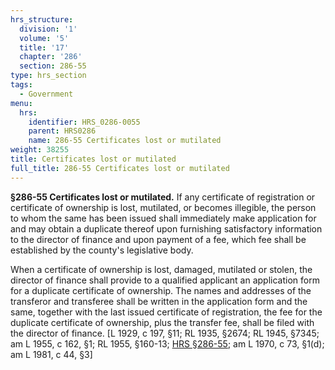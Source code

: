 ```yaml
---
hrs_structure:
  division: '1'
  volume: '5'
  title: '17'
  chapter: '286'
  section: 286-55
type: hrs_section
tags:
  - Government
menu:
  hrs:
    identifier: HRS_0286-0055
    parent: HRS0286
    name: 286-55 Certificates lost or mutilated
weight: 38255
title: Certificates lost or mutilated
full_title: 286-55 Certificates lost or mutilated
---
```

**§286-55 Certificates lost or mutilated.** If any certificate of registration or certificate of ownership is lost, mutilated, or becomes illegible, the person to whom the same has been issued shall immediately make application for and may obtain a duplicate thereof upon furnishing satisfactory information to the director of finance and upon payment of a fee, which fee shall be established by the county's legislative body.

When a certificate of ownership is lost, damaged, mutilated or stolen, the director of finance shall provide to a qualified applicant an application form for a duplicate certificate of ownership. The names and addresses of the transferor and transferee shall be written in the application form and the same, together with the last issued certificate of registration, the fee for the duplicate certificate of ownership, plus the transfer fee, shall be filed with the director of finance. [L 1929, c 197, §11; RL 1935, §2674; RL 1945, §7345; am L 1955, c 162, §1; RL 1955, §160-13; [HRS §286-55](/title-17/chapter-286/section-286-55/); am L 1970, c 73, §1(d); am L 1981, c 44, §3]